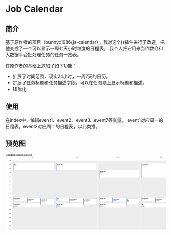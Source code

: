 # Job Calendar

## 简介
基于原作者的项目（bunnyc1986/js-calendar），我对这个js插件进行了改造，把他变成了一个可以显示一周七天小时粒度的日程表。
我个人把它用来当作数仓和大数据平台批处理任务的任务一览表。

在原作者的基础上追加了如下功能：
* 扩展了时间范围，现实24小时，一周7天的日历。
* 扩展了任务标题和任务描述字段，可以在任务项上显示标题和描述。
* UI优化

## 使用
在index中，编辑event1、event2、event3...event7等变量。
event1对应周一的日程表，event2对应周二的日程表，以此类推。

## 预览图
![Preview](screenshot.jpg)

